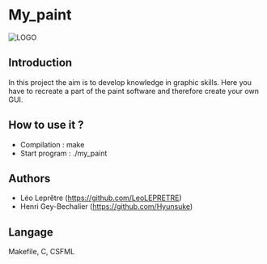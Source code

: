 # My_paint

![LOGO](https://3dvf.com/wp-content/uploads/2018/07/zFDvp.jpg)



## Introduction

   In this project the aim is to develop knowledge in graphic skills. Here you have to recreate a part of
   the paint software and therefore create your own GUI.


## How to use it ?

   - Compilation   :  make
   - Start program : ./my_paint


## Authors

   - Léo Leprêtre (https://github.com/LeoLEPRETRE)
   - Henri Gey-Bechalier (https://github.com/Hyunsuke)


## Langage

   Makefile, C, CSFML
